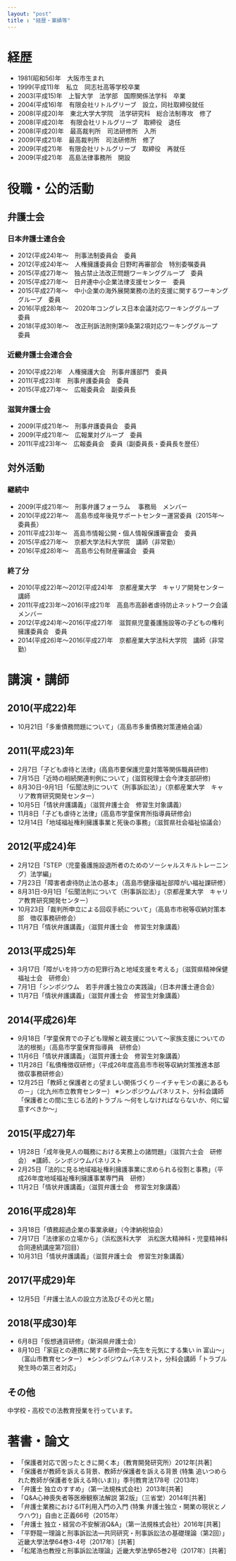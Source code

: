 ```yaml
---
layout: "post"
title : "経歴・業績等"
---
```


# 経歴
- 1981(昭和56)年　大阪市生まれ
- 1999(平成11)年　私立　同志社高等学校卒業
- 2003(平成15)年　上智大学　法学部　国際関係法学科　卒業
- 2004(平成16)年　有限会社リトルグリーブ　設立，同社取締役就任
- 2008(平成20)年　東北大学大学院　法学研究科　総合法制専攻　修了
- 2008(平成20)年　有限会社リトルグリーブ　取締役　退任
- 2008(平成20)年　最高裁判所　司法研修所　入所
- 2009(平成21)年　最高裁判所　司法研修所　修了
- 2009(平成21)年　有限会社リトルグリーブ　取締役　再就任
- 2009(平成21)年　高島法律事務所　開設

# 役職・公的活動
## 弁護士会
### 日本弁護士連合会
- 2012(平成24)年～　刑事法制委員会　委員
- 2012(平成24)年～　人権擁護委員会 日野町再審部会　特別委嘱委員
- 2015(平成27)年～　独占禁止法改正問題ワーキンググループ　委員
- 2015(平成27)年～　日弁連中小企業法律支援センター　委員
- 2015(平成27)年～　中小企業の海外展開業務の法的支援に関するワーキンググループ　委員
- 2016(平成28)年～　2020年コングレス日本会議対応ワーキンググループ　委員
- 2018(平成30)年～　改正刑訴法附則第9条第2項対応ワーキンググループ　委員
### 近畿弁護士会連合会
- 2010(平成22)年　人権擁護大会　刑事弁護部門　委員
- 2011(平成23)年　刑事弁護委員会　委員
- 2015(平成27)年～　広報委員会　副委員長
### 滋賀弁護士会
- 2009(平成21)年〜　刑事弁護委員会　委員
- 2009(平成21)年〜　広報業対グループ　委員
- 2011(平成23)年〜　広報委員会　委員（副委員長・委員長を歴任）
## 対外活動
### 継続中
- 2009(平成21)年〜　刑事弁護フォーラム 　事務局　メンバー
- 2010(平成22)年〜　高島市成年後見サポートセンター運営委員（2015年～　委員長）
- 2011(平成23)年～　高島市情報公開・個人情報保護審査会　委員
- 2015(平成27)年～　京都大学法科大学院　講師（非常勤）
- 2016(平成28)年～　高島市公有財産審議会　委員
### 終了分
- 2010(平成22)年〜2012(平成24)年　京都産業大学　キャリア開発センター　講師
- 2011(平成23)年～2016(平成21)年　高島市高齢者虐待防止ネットワーク会議　メンバー
- 2012(平成24)年～2016(平成27)年　滋賀県児童養護施設等の子どもの権利擁護委員会　委員
- 2014(平成26)年～2016(平成27)年　京都産業大学法科大学院　講師（非常勤）

# 講演・講師
## 2010(平成22)年
- 10月21日「多重債務問題について」（高島市多重債務対策連絡会議）

## 2011(平成23)年
- 2月7日「子ども虐待と法律」(高島市要保護児童対策等関係職員研修)
- 7月15日「近時の相続関連判例について」(滋賀税理士会今津支部研修)
- 8月30日-9月1日「伝聞法則について（刑事訴訟法）」（京都産業大学　キャリア教育研究開発センター）
- 10月5日「情状弁護講義」（滋賀弁護士会　修習生対象講義）
- 11月8日「子ども虐待と法律」(高島市学童保育所指導員研修会)
- 12月14日「地域福祉権利擁護事業と死後の事務」（滋賀県社会福祉協議会）

## 2012(平成24)年
- 2月12日「STEP（児童養護施設退所者のためのソーシャルスキルトレーニング）法学編」
- 7月23日「障害者虐待防止法の基本」（高島市健康福祉部障がい福祉課研修）
- 8月31日-9月1日「伝聞法則について（刑事訴訟法）」（京都産業大学　キャリア教育研究開発センター）
- 10月23日「裁判所申立による回収手続について」（高島市市税等収納対策本部　徴収事務研修会）
- 11月7日「情状弁護講義」（滋賀弁護士会　修習生対象講義）

## 2013(平成25)年
- 3月17日「障がいを持つ方の犯罪行為と地域支援を考える」（滋賀県精神保健福祉士会　研修会）
- 7月1日「シンポジウム　若手弁護士独立の実践論」（日本弁護士連合会）
- 11月7日「情状弁護講義」（滋賀弁護士会　修習生対象講義）

## 2014(平成26)年
- 9月18日「学童保育での子ども理解と親支援について～家族支援についての法的根拠」（高島市学童保育指導員　研修会）
- 11月6日「情状弁護講義」（滋賀弁護士会　修習生対象講義）
- 11月28日「私債権徴収研修」（平成26年度高島市市税等収納対策推進本部　徴収事務研修会）
- 12月25日「教師と保護者との望ましい関係づくり－イチャモンの裏にあるもの－」（北九州市立教育センター）
※シンポジウムパネリスト、分科会講師「保護者との間に生じる法的トラブル ～何をしなければならないか、何に留意すべきか～」

## 2015(平成27)年
- 1月28日「成年後見人の職務における実務上の諸問題」（滋賀六士会　研修会）
※講師、シンポジウムパネリスト
- 2月25日「法的に見る地域福祉権利擁護事業に求められる役割と事務」（平成26年度地域福祉権利擁護事業専門員　研修）
- 11月2日「情状弁護講義」（滋賀弁護士会　修習生対象講義）

## 2016(平成28)年
- 3月18日「債務超過企業の事業承継」（今津納税協会）
- 7月17日「法律家の立場から」（浜松医科大学　浜松医大精神科・児童精神科合同連続講座第7回目）
- 10月31日「情状弁護講義」（滋賀弁護士会　修習生対象講義）

## 2017(平成29)年
- 12月5日「弁護士法人の設立方法及びその光と闇」

## 2018(平成30)年
- 6月8日「仮想通貨研修」（新潟県弁護士会）
- 8月10日「家庭との連携に関する研修会～先生を元気にする集い in 富山～」（富山市教育センター）
※シンポジウムパネリスト，分科会講師「トラブル発生時の第三者対応」
## その他
中学校・高校での法教育授業を行っています。

# 著書・論文
- 「保護者対応で困ったときに開く本」（教育開発研究所）2012年[共著]
- 「保護者が教師を訴える背景、教師が保護者を訴える背景 (特集 追いつめられた教師が保護者を訴える時(いま))」季刊教育法178号（2013年）
- 「弁護士 独立のすすめ」（第一法規株式会社）2013年[共著]
- 「Q&A心神喪失者等医療観察法解説 第2版」（三省堂）2014年[共著]
- 「弁護士業務におけるIT利用入門の入門 (特集 弁護士独立・開業の現状とノウハウ)」自由と正義66号（2015年）
- 「弁護士 独立・経営の不安解消Q&A」（第一法規株式会社）2016年[共著]
- 「平野龍一理論と刑事訴訟法―共同研究・刑事訴訟法の基礎理論（第2回）」近畿大學法學64巻3･4号（2017年）[共著]
- 「松尾浩也教授と刑事訴訟法理論」近畿大學法學65巻2号（2017年）[共著]
